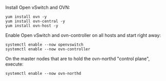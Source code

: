 Install Open vSwitch and OVN:
~~~
yum install ovn -y
yum install ovn-central -y
yum install ovn-host -y
~~~

Enable Open vSwitch and ovn-controller on all hosts and start right away:
~~~
systemctl enable --now openvswitch
systemctl enable --now ovn-controller
~~~

On the master nodes that are to hold the ovn-northd "control plane", execute:
~~~
systemctl enable --now ovn-northd
~~~
